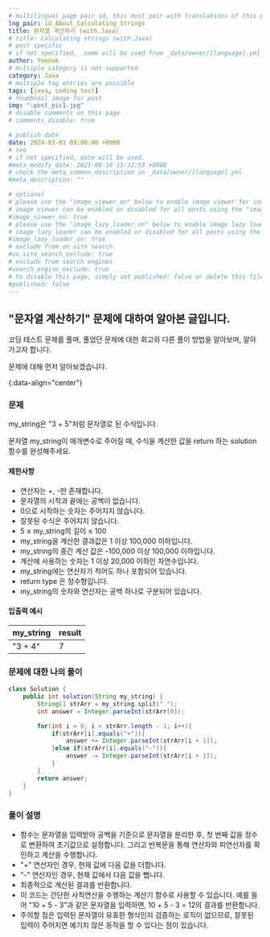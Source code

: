 ```yaml
---
# multilingual page pair id, this must pair with translations of this page. (This name must be unique)
lng_pair: id_About_Calculating_Strings
title: 문자열 계산하기 (with.Java)
# title: Calculating strings (with.Java)
# post specific
# if not specified, .name will be used from _data/owner/[language].yml
author: Yeonuk
# multiple category is not supported
category: Java
# multiple tag entries are possible
tags: [java, coding test]
# thumbnail image for post
img: ":post_pic1.jpg"
# disable comments on this page
# comments_disable: true

# publish date
date: 2024-03-01 09:00:00 +0900
# seo
# if not specified, date will be used.
#meta_modify_date: 2021-08-10 11:32:53 +0900
# check the meta_common_description in _data/owner/[language].yml
#meta_description: ""

# optional
# please use the "image_viewer_on" below to enable image viewer for individual pages or posts (_posts/ or [language]/_posts folders).
# image viewer can be enabled or disabled for all posts using the "image_viewer_posts: true" setting in _data/conf/main.yml.
#image_viewer_on: true
# please use the "image_lazy_loader_on" below to enable image lazy loader for individual pages or posts (_posts/ or [language]/_posts folders).
# image lazy loader can be enabled or disabled for all posts using the "image_lazy_loader_posts: true" setting in _data/conf/main.yml.
#image_lazy_loader_on: true
# exclude from on site search
#on_site_search_exclude: true
# exclude from search engines
#search_engine_exclude: true
# to disable this page, simply set published: false or delete this file
#published: false
---
```


<!-- outline-start -->

## "문자열 계산하기" 문제에 대하여 알아본 글입니다.

코딩 테스트 문제를 풀며, 풀었던 문제에 대한 회고와 다른 풀이 방법을 알아보며, 알아가고자 합니다.

문제에 대해 먼저 알아보겠습니다.

{:data-align="center"}

<!-- outline-end -->

### 문제

my_string은 "3 + 5"처럼 문자열로 된 수식입니다.

문자열 my_string이 매개변수로 주어질 때, 수식을 계산한 값을 return 하는 solution 함수를 완성해주세요.

#### 제한사항

- 연산자는 +, -만 존재합니다.
- 문자열의 시작과 끝에는 공백이 없습니다.
- 0으로 시작하는 숫자는 주어지지 않습니다.
- 잘못된 수식은 주어지지 않습니다.
- 5 ≤ my_string의 길이 ≤ 100
- my_string을 계산한 결과값은 1 이상 100,000 이하입니다.
- my_string의 중간 계산 값은 -100,000 이상 100,000 이하입니다.
- 계산에 사용하는 숫자는 1 이상 20,000 이하인 자연수입니다.
- my_string에는 연산자가 적어도 하나 포함되어 있습니다.
- return type 은 정수형입니다.
- my_string의 숫자와 연산자는 공백 하나로 구분되어 있습니다.

#### 입출력 예시

| my_string | result |
| --------- | ------ |
| "3 + 4"   | 7      |

<!-- | start_num | end_num | result |
| --------- | ------- | ------ |
| 10        | 3       | 0      | -->

### 문제에 대한 나의 풀이

```java
class Solution {
    public int solution(String my_string) {
        String[] strArr = my_string.split(" ");
        int answer = Integer.parseInt(strArr[0]);

        for(int i = 0; i < strArr.length - 1; i++){
            if(strArr[i].equals("+")){
                answer += Integer.parseInt(strArr[i + 1]);
            }else if(strArr[i].equals("-")){
                answer -= Integer.parseInt(strArr[i + 1]);
            }
        }
        return answer;
    }
}
```

### 풀이 설명

- 함수는 문자열을 입력받아 공백을 기준으로 문자열을 분리한 후, 첫 번째 값을 정수로 변환하여 초기값으로 설정합니다. 그리고 반복문을 통해 연산자와 피연산자를 확인하고 계산을 수행합니다.
- "+" 연산자인 경우, 현재 값에 다음 값을 더합니다.
- "-" 연산자인 경우, 현재 값에서 다음 값을 뺍니다.
- 최종적으로 계산된 결과를 반환합니다.
- 이 코드는 간단한 사칙연산을 수행하는 계산기 함수로 사용할 수 있습니다. 예를 들어 "10 + 5 - 3"과 같은 문자열을 입력하면, 10 + 5 - 3 = 12의 결과를 반환합니다.
- 주의할 점은 입력된 문자열이 유효한 형식인지 검증하는 로직이 없으므로, 잘못된 입력이 주어지면 예기치 않은 동작을 할 수 있다는 점이 있습니다.
